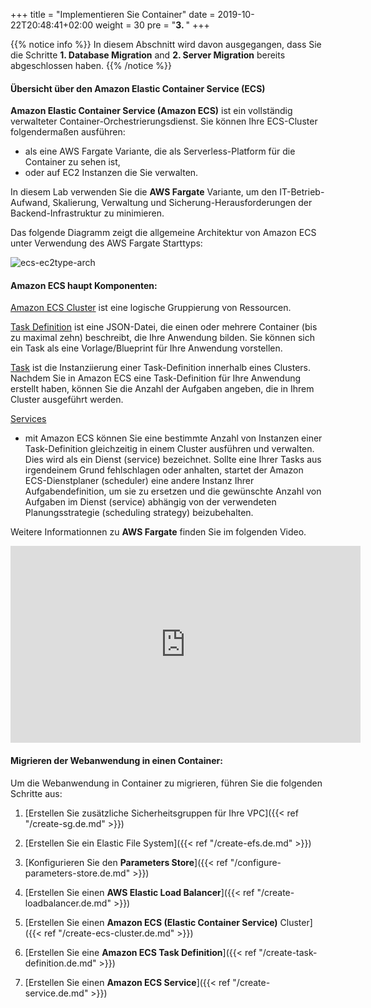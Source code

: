 +++
title = "Implementieren Sie Container"
date = 2019-10-22T20:48:41+02:00
weight = 30
pre = "<b>3. </b>"
+++

{{% notice info %}}
In diesem Abschnitt wird davon ausgegangen, dass Sie die Schritte **1. Database Migration** and **2. Server Migration** bereits abgeschlossen haben. 
{{% /notice %}}


#### Übersicht über den Amazon Elastic Container Service (ECS)

**Amazon Elastic Container Service (Amazon ECS)** ist ein vollständig verwalteter Container-Orchestrierungsdienst. 
Sie können Ihre ECS-Cluster folgendermaßen ausführen: 

- als eine AWS Fargate Variante, die als Serverless-Platform für die Container zu sehen ist,   
- oder auf EC2 Instanzen die Sie verwalten.

In diesem Lab verwenden Sie die **AWS Fargate** Variante, um den IT-Betrieb-Aufwand, Skalierung, Verwaltung 
und Sicherung-Herausforderungen der Backend-Infrastruktur zu minimieren.

Das folgende Diagramm zeigt die allgemeine Architektur von Amazon ECS unter Verwendung des AWS Fargate Starttyps:

![ecs-ec2type-arch](/ecs/overview-fargate.png)

#### Amazon ECS haupt Komponenten:

<a href="https://docs.aws.amazon.com/AmazonECS/latest/developerguide/clusters.html" target="_blank" rel="noopener noreferrer">Amazon ECS Cluster</a> ist eine logische Gruppierung von Ressourcen.

<a href="https://docs.aws.amazon.com/AmazonECS/latest/developerguide/task_definitions.html" target="_blank" rel="noopener noreferrer">Task Definition</a> ist eine JSON-Datei, 
die einen oder mehrere Container (bis zu maximal zehn) beschreibt, die Ihre Anwendung bilden. 
Sie können sich ein Task als eine Vorlage/Blueprint für Ihre Anwendung vorstellen.

<a href="https://docs.aws.amazon.com/AmazonECS/latest/developerguide/scheduling_tasks.html" target="_blank" rel="noopener noreferrer">Task</a> ist die Instanziierung 
einer Task-Definition innerhalb eines Clusters. Nachdem Sie in Amazon ECS eine Task-Definition für Ihre Anwendung 
erstellt haben, können Sie die Anzahl der Aufgaben angeben, die in Ihrem Cluster ausgeführt werden.

<a href="https://docs.aws.amazon.com/AmazonECS/latest/developerguide/ecs_services.html" target="_blank" rel="noopener noreferrer">Services</a> 
- mit Amazon ECS können Sie eine bestimmte Anzahl von Instanzen einer Task-Definition gleichzeitig 
in einem Cluster ausführen und verwalten. Dies wird als ein Dienst (service) bezeichnet. 
Sollte eine Ihrer Tasks aus irgendeinem Grund fehlschlagen oder anhalten, startet der Amazon ECS-Dienstplaner (scheduler) 
eine andere Instanz Ihrer Aufgabendefinition, um sie zu ersetzen und die gewünschte Anzahl von Aufgaben 
im Dienst (service) abhängig von der verwendeten Planungsstrategie (scheduling strategy) beizubehalten.

Weitere Informationnen zu **AWS Fargate** finden Sie im folgenden Video.
<center>
<iframe width="560" height="315" src="https://www.youtube-nocookie.com/embed/IEvLkwdFgnU" frameborder="0" allow="accelerometer; autoplay; encrypted-media; gyroscope; picture-in-picture" allowfullscreen></iframe>
</center>

#### Migrieren der Webanwendung in einen Container:


Um die Webanwendung in Container zu migrieren, führen Sie die folgenden Schritte aus:

1. [Erstellen Sie zusätzliche Sicherheitsgruppen für Ihre VPC]({{< ref "/create-sg.de.md" >}})

2. [Erstellen Sie ein Elastic File System]({{< ref "/create-efs.de.md" >}})

3. [Konfigurieren Sie den **Parameters Store**]({{< ref "/configure-parameters-store.de.md" >}})

4. [Erstellen Sie einen **AWS Elastic Load Balancer**]({{< ref "/create-loadbalancer.de.md" >}})

5. [Erstellen Sie einen **Amazon ECS (Elastic Container Service)** Cluster]({{< ref "/create-ecs-cluster.de.md" >}})

6. [Erstellen Sie eine **Amazon ECS Task Definition**]({{< ref "/create-task-definition.de.md" >}})

7. [Erstellen Sie einen **Amazon ECS Service**]({{< ref "/create-service.de.md" >}})
